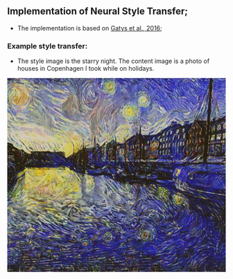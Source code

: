 ## Implementation of Neural Style Transfer;

* The implementation is based on [Gatys et al., 2016](https://www.cv-foundation.org/openaccess/content_cvpr_2016/papers/Gatys_Image_Style_Transfer_CVPR_2016_paper.pdf);

### Example style transfer:

* The style image is the starry night. The content image is a photo of houses in Copenhagen I took while on holidays.


![alt text](https://github.com/mariovas3/comp_vision_repro/blob/master/style_transfer_repro/data/images/houses_denmark_540p_350iter.jpg)
